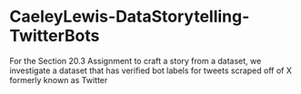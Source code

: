 # CaeleyLewis-DataStorytelling-TwitterBots
 For the Section 20.3 Assignment to craft a story from a dataset, we investigate a dataset that has verified bot labels for tweets scraped off of X formerly known as Twitter

